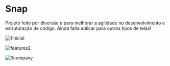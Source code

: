# Snap

<p>Projeto feito por diversão e para melhorar a agilidade no desenvolvimento e estruturação de código. Ainda falta aplicar para outros tipos de telas!</p>

![1Inicial](https://github.com/Guilh3rmeCabral/snap/assets/81389142/df77751f-7c06-4f93-a97f-f6149170a628)

![features2](https://github.com/Guilh3rmeCabral/snap/assets/81389142/882e4832-639c-42ef-8612-47747a785934)

![3company](https://github.com/Guilh3rmeCabral/snap/assets/81389142/7ec740e4-c452-4e05-8b91-37f8c5a9b32e)
